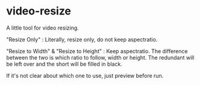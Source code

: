 # video-resize
A little tool for video resizing.

"Resize Only" : Literally, resize only, do not keep aspectratio.

"Resize to Width" & "Resize to Height" : Keep aspectratio. The difference between the two is which ratio to follow, width or height. The redundant will be left over and the short will be filled in black.

If it's not clear about which one to use, just preview before run.

